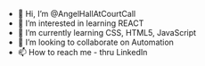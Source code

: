 - 👋 Hi, I’m @AngelHallAtCourtCall
- 👀 I’m interested in learning REACT
- 🌱 I’m currently learning CSS, HTML5, JavaScript
- 💞️ I’m looking to collaborate on Automation
- 📫 How to reach me - thru LinkedIn

<!---
AngelHallAtCourtCall/AngelHallAtCourtCall is a ✨ special ✨ repository because its `README.md` (this file) appears on your GitHub profile.
You can click the Preview link to take a look at your changes.
--->
